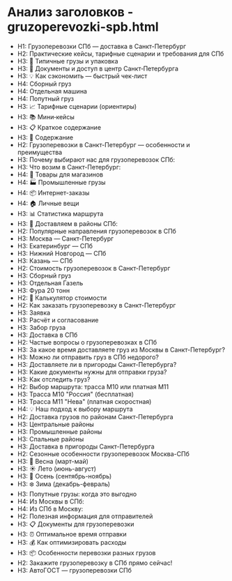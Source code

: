 # Анализ заголовков - gruzoperevozki-spb.html

- H1: Грузоперевозки СПб — доставка в Санкт-Петербург
- H2: Практические кейсы, тарифные сценарии и требования для СПб
- H3: 💼 Типичные грузы и упаковка
- H3: 🧾 Документы и доступ в центр Санкт‑Петербурга
- H3: 💡 Как сэкономить — быстрый чек‑лист
- H4: Сборный груз
- H4: Отдельная машина
- H4: Попутный груз
- H3: 📈 Тарифные сценарии (ориентиры)
- H3: 📚 Мини‑кейсы
- H3: 📋 Краткое содержание
- H3: 📑 Содержание
- H2: Грузоперевозки в Санкт-Петербург — особенности и преимущества
- H3: Почему выбирают нас для грузоперевозок СПб:
- H3: Что возим в Санкт-Петербург:
- H4: 🏪 Товары для магазинов
- H4: 🏭 Промышленные грузы
- H4: 📦 Интернет-заказы
- H4: 🏠 Личные вещи
- H3: 📊 Статистика маршрута
- H3: 🏢 Доставляем в районы СПб:
- H2: Популярные направления грузоперевозок в СПб
- H3: Москва — Санкт-Петербург
- H3: Екатеринбург — СПб
- H3: Нижний Новгород — СПб
- H3: Казань — СПб
- H2: Стоимость грузоперевозок в Санкт-Петербург
- H3: Сборный груз
- H3: Отдельная Газель
- H3: Фура 20 тонн
- H2: 🚛 Калькулятор стоимости
- H2: Как заказать грузоперевозку в Санкт-Петербург
- H3: Заявка
- H3: Расчёт и согласование
- H3: Забор груза
- H3: Доставка в СПб
- H2: Частые вопросы о грузоперевозках в СПб
- H3: За какое время доставляете груз из Москвы в Санкт-Петербург?
- H3: Можно ли отправить груз в СПб недорого?
- H3: Доставляете ли в пригороды Санкт-Петербурга?
- H3: Какие документы нужны для отправки груза?
- H3: Как отследить груз?
- H2: Выбор маршрута: трасса М10 или платная М11
- H3: Трасса М10 "Россия" (бесплатная)
- H3: Трасса М11 "Нева" (платная скоростная)
- H4: 💡 Наш подход к выбору маршрута
- H2: Доставка грузов по районам Санкт-Петербурга
- H3: Центральные районы
- H3: Промышленные районы
- H3: Спальные районы
- H3: Доставка в пригороды Санкт-Петербурга
- H2: Сезонные особенности грузоперевозок Москва-СПб
- H3: 🌸 Весна (март-май)
- H3: ☀️ Лето (июнь-август)
- H3: 🍂 Осень (сентябрь-ноябрь)
- H3: ❄️ Зима (декабрь-февраль)
- H3: Попутные грузы: когда это выгодно
- H4: Из Москвы в СПб:
- H4: Из СПб в Москву:
- H2: Полезная информация для отправителей
- H3: 📋 Документы для грузоперевозки
- H3: ⏰ Оптимальное время отправки
- H3: 💰 Как оптимизировать расходы
- H3: 📦 Особенности перевозки разных грузов
- H2: Закажите грузоперевозку в СПб прямо сейчас!
- H3: АвтоГОСТ — грузоперевозки СПб
